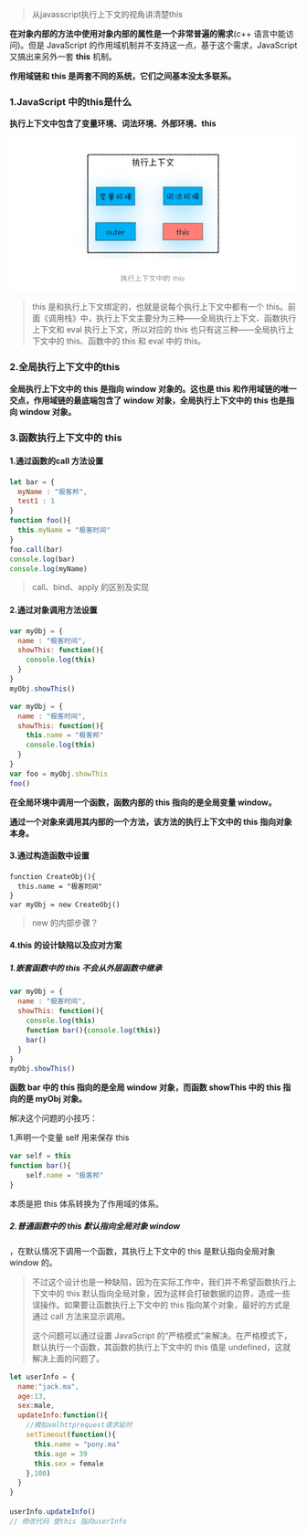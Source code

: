 > 从javasscript执行上下文的视角讲清楚this

**在对象内部的方法中使用对象内部的属性是一个非常普遍的需求**(c++ 语言中能访问)。但是 JavaScript 的作用域机制并不支持这一点，基于这个需求，JavaScript 又搞出来另外一套 **this** 机制。

**作用域链和 this 是两套不同的系统，它们之间基本没太多联系。**

### 1.JavaScript 中的this是什么

**执行上下文中包含了变量环境、词法环境、外部环境、this**

![image-20211213113349963](../../../image/image-20211213113349963.png)

> this 是和执行上下文绑定的，也就是说每个执行上下文中都有一个 this。前面《调用栈》中，执行上下文主要分为三种——全局执行上下文、函数执行上下文和 eval 执行上下文，所以对应的 this 也只有这三种——全局执行上下文中的 this、函数中的 this 和 eval 中的 this。

### 2.全局执行上下文中的this

**全局执行上下文中的 this 是指向 window 对象的。这也是 this 和作用域链的唯一交点，作用域链的最底端包含了 window 对象，全局执行上下文中的 this 也是指向 window 对象。**



### 3.函数执行上下文中的 this

#### 1.通过函数的call 方法设置

```javascript
let bar = {
  myName : "极客邦",
  test1 : 1
}
function foo(){
  this.myName = "极客时间"
}
foo.call(bar)
console.log(bar)
console.log(myName)
```

> call、bind、apply 的区别及实现

#### 2.通过对象调用方法设置

```javascript
var myObj = {
  name : "极客时间", 
  showThis: function(){
    console.log(this)
  }
}
myObj.showThis()
```

```javascript
var myObj = {
  name : "极客时间",
  showThis: function(){
    this.name = "极客邦"
    console.log(this)
  }
}
var foo = myObj.showThis
foo()
```

**在全局环境中调用一个函数，函数内部的 this 指向的是全局变量 window。**

**通过一个对象来调用其内部的一个方法，该方法的执行上下文中的 this 指向对象本身。**

#### 3.通过构造函数中设置

```
function CreateObj(){
  this.name = "极客时间"
}
var myObj = new CreateObj()
```

> new 的内部步骤？

#### 4.this 的设计缺陷以及应对方案

##### 1.嵌套函数中的 this 不会从外层函数中继承

```javascript
var myObj = {
  name : "极客时间", 
  showThis: function(){
    console.log(this)
    function bar(){console.log(this)}
    bar()
  }
}
myObj.showThis()
```

**函数 bar 中的 this 指向的是全局 window 对象，而函数 showThis 中的 this 指向的是 myObj 对象。**

解决这个问题的小技巧：

1.声明一个变量 self 用来保存 this

```javascript
var self = this 
function bar(){ 
	self.name = "极客邦"
}
```

本质是把 this 体系转换为了作用域的体系。

##### 2.普通函数中的 this 默认指向全局对象 window

，在默认情况下调用一个函数，其执行上下文中的 this 是默认指向全局对象 window 的。

> 不过这个设计也是一种缺陷，因为在实际工作中，我们并不希望函数执行上下文中的 this 默认指向全局对象，因为这样会打破数据的边界，造成一些误操作。如果要让函数执行上下文中的 this 指向某个对象，最好的方式是通过 call 方法来显示调用。
>
> 这个问题可以通过设置 JavaScript 的“严格模式”来解决。在严格模式下，默认执行一个函数，其函数的执行上下文中的 this 值是 undefined，这就解决上面的问题了。

```javascript
let userInfo = {
  name:"jack.ma",
  age:13,
  sex:male,
  updateInfo:function(){
    //模拟xmlhttprequest请求延时
    setTimeout(function(){
      this.name = "pony.ma"
      this.age = 39
      this.sex = female
    },100)
  }
}

userInfo.updateInfo()
// 修改代码 使this 指向userInfo
```